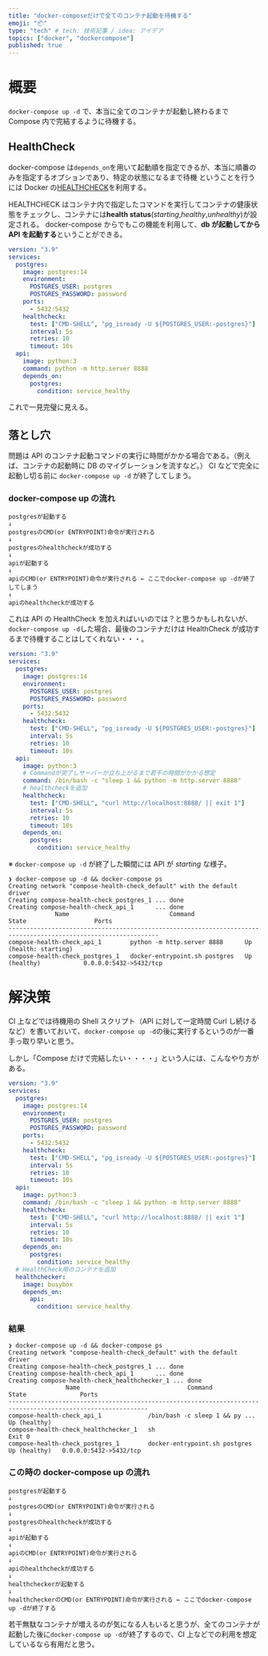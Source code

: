 ```yaml
---
title: "docker-composeだけで全てのコンテナ起動を待機する"
emoji: "📦"
type: "tech" # tech: 技術記事 / idea: アイデア
topics: ["docker", "dockercompose"]
published: true
---
```


# 概要

`docker-compose up -d` で、本当に全てのコンテナが起動し終わるまで Compose 内で完結するように待機する。

## HealthCheck

docker-compose は`depends_on`を用いて起動順を指定できるが、本当に順番のみを指定するオプションであり、特定の状態になるまで待機 ということを行うには Docker の[HEALTHCHECK](https://docs.docker.com/engine/reference/builder/#healthcheck)を利用する。

HEALTHCHECK はコンテナ内で指定したコマンドを実行してコンテナの健康状態をチェックし、コンテナには**health status**(_starting_,_healthy_,_unhealthy_)が設定される。
docker-compose からでもこの機能を利用して、**db が起動してから API を起動する**ということができる。

```yaml
version: "3.9"
services:
  postgres:
    image: postgres:14
    environment:
      POSTGRES_USER: postgres
      POSTGRES_PASSWORD: password
    ports:
      - 5432:5432
    healthcheck:
      test: ["CMD-SHELL", "pg_isready -U ${POSTGRES_USER:-postgres}"]
      interval: 5s
      retries: 10
      timeout: 10s
  api:
    image: python:3
    command: python -m http.server 8888
    depends_on:
      postgres:
        condition: service_healthy
```

これで一見完璧に見える。

## 落とし穴

問題は API のコンテナ起動コマンドの実行に時間がかかる場合である。（例えば、コンテナの起動時に DB のマイグレーションを流すなど。）
CI などで完全に起動し切る前に `docker-compose up -d` が終了してしまう。

### docker-compose up の流れ

```
postgresが起動する
↓
postgresのCMD(or ENTRYPOINT)命令が実行される
↓
postgresのhealthcheckが成功する
↓
apiが起動する
↓
apiのCMD(or ENTRYPOINT)命令が実行される ← ここでdocker-compose up -dが終了してしまう
↓
apiのhealthcheckが成功する
```

これは API の HealthCheck を加えればいいのでは？と思うかもしれないが、`docker-compose up -d`した場合、最後のコンテナだけは HealthCheck が成功するまで待機することはしてくれない・・・。

```yaml
version: "3.9"
services:
  postgres:
    image: postgres:14
    environment:
      POSTGRES_USER: postgres
      POSTGRES_PASSWORD: password
    ports:
      - 5432:5432
    healthcheck:
      test: ["CMD-SHELL", "pg_isready -U ${POSTGRES_USER:-postgres}"]
      interval: 5s
      retries: 10
      timeout: 10s
  api:
    image: python:3
    # Commandが完了しサーバーが立ち上がるまで若干の時間がかかる想定
    command: /bin/bash -c "sleep 1 && python -m http.server 8888"
    # healthcheckを追加
    healthcheck:
      test: ["CMD-SHELL", "curl http://localhost:8888/ || exit 1"]
      interval: 5s
      retries: 10
      timeout: 10s
    depends_on:
      postgres:
        condition: service_healthy
```

※ `docker-compose up -d` が終了した瞬間には API が _starting_ な様子。

```shell
❯ docker-compose up -d && docker-compose ps
Creating network "compose-health-check_default" with the default driver
Creating compose-health-check_postgres_1 ... done
Creating compose-health-check_api_1      ... done
             Name                            Command                      State                   Ports
----------------------------------------------------------------------------------------------------------------
compose-health-check_api_1        python -m http.server 8888      Up (health: starting)
compose-health-check_postgres_1   docker-entrypoint.sh postgres   Up (healthy)            0.0.0.0:5432->5432/tcp
```

# 解決策

CI 上などでは待機用の Shell スクリプト（API に対して一定時間 Curl し続けるなど）を書いておいて、`docker-compose up -d`の後に実行するというのが一番手っ取り早いと思う。

しかし「Compose だけで完結したい・・・・」という人には、こんなやり方がある。

```yaml
version: "3.9"
services:
  postgres:
    image: postgres:14
    environment:
      POSTGRES_USER: postgres
      POSTGRES_PASSWORD: password
    ports:
      - 5432:5432
    healthcheck:
      test: ["CMD-SHELL", "pg_isready -U ${POSTGRES_USER:-postgres}"]
      interval: 5s
      retries: 10
      timeout: 10s
  api:
    image: python:3
    command: /bin/bash -c "sleep 1 && python -m http.server 8888"
    healthcheck:
      test: ["CMD-SHELL", "curl http://localhost:8888/ || exit 1"]
      interval: 5s
      retries: 10
      timeout: 10s
    depends_on:
      postgres:
        condition: service_healthy
  # HealthCheck用のコンテナを追加
  healthchecker:
    image: busybox
    depends_on:
      api:
        condition: service_healthy
```

### 結果

```shell
❯ docker-compose up -d && docker-compose ps
Creating network "compose-health-check_default" with the default driver
Creating compose-health-check_postgres_1 ... done
Creating compose-health-check_api_1      ... done
Creating compose-health-check_healthchecker_1 ... done
                Name                              Command                  State               Ports
-------------------------------------------------------------------------------------------------------------
compose-health-check_api_1             /bin/bash -c sleep 1 && py ...   Up (healthy)
compose-health-check_healthchecker_1   sh                               Exit 0
compose-health-check_postgres_1        docker-entrypoint.sh postgres    Up (healthy)   0.0.0.0:5432->5432/tcp
```

### この時の docker-compose up の流れ

```
postgresが起動する
↓
postgresのCMD(or ENTRYPOINT)命令が実行される
↓
postgresのhealthcheckが成功する
↓
apiが起動する
↓
apiのCMD(or ENTRYPOINT)命令が実行される
↓
apiのhealthcheckが成功する
↓
healthcheckerが起動する
↓
healthcheckerのCMD(or ENTRYPOINT)命令が実行される ← ここでdocker-compose up -dが終了する
```

若干無駄なコンテナが増えるのが気になる人もいると思うが、全てのコンテナが起動した後に`docker-compose up -d`が終了するので、CI 上などでの利用を想定しているなら有用だと思う。
